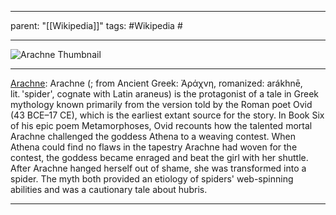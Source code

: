 
---
parent: "[[Wikipedia]]"
tags:
	#Wikipedia
	#
	
---

![Arachne Thumbnail](https://upload.wikimedia.org/wikipedia/commons/9/9c/Ren%C3%A9-Antoine_Houasse_-_Minerve_et_Arachne_%28Versailles%29.jpg)

---

[Arachne](https://en.wikipedia.org/wiki/Arachne): Arachne (; from Ancient Greek: Ἀράχνη, romanized: arákhnē, lit. 'spider', cognate with Latin araneus) is the protagonist of a tale in Greek mythology known primarily from the version told by the Roman poet Ovid (43 BCE–17 CE), which is the earliest extant source for the story. In Book Six of his epic poem Metamorphoses, Ovid recounts how the talented mortal Arachne challenged the goddess Athena to a weaving contest. When Athena could find no flaws in the tapestry Arachne had woven for the contest, the goddess became enraged and beat the girl with her shuttle. After Arachne hanged herself out of shame, she was transformed into a spider. The myth both provided an etiology of spiders' web-spinning abilities and was a cautionary tale about hubris.

---


